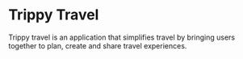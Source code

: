 # Trippy Travel 
Trippy travel is an application that simplifies travel by bringing users together to plan, create and share travel experiences. 
